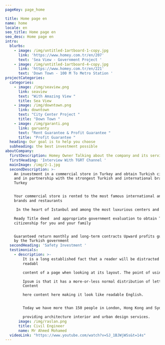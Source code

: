 ```yaml
---
pageKey: page_home

title: Home page en
name: home
locale: en
seo_title: Home page en
seo_desc: Home page en
intro:
  blurbs:
    - image: /img/untitled-1artboard-1-copy.jpg
      link: 'https://www.homey.com.tr/en/207'
      text: 'Sea View - Government Project '
    - image: /img/untitled-1artboard-4-copy.jpg
      link: 'https://www.homey.com.tr/en/221'
      text: 'Down Town - 100 M To Metro Station '
projectCategories:
  categories:
    - image: /img/seaview.png
      link: seaview
      text: "With Amazing View "
      title: Sea View
    - image: /img/downtown.png
      link: downtown
      text: "City Center Project "
      title: "Down Town "
    - image: /img/garanti.png
      link: garuanty
      text: "Rent Guarantee & Profit Guarantee "
      title: "Profit Guarantee "
  heading: Our goal is to help you choose
  subheading: the best investment possible
aboutCompany:
  firstDescription: Homey Owner Talking about the company and its services
  firstHeading: 'Interview With TGRT Channel '
  mainImage: /img/2-1.jpg
  secondDescription: >-
    An investment in a commercial store in Turkey and obtain Turkish citizenship
    and in partnership with the strongest Turkish and international brands in
    Turkey


    Your commercial store is rented to the most famous international and Turkish
    brands and restaurants

     In the heart of Istanbul and among the most luxurious centers and malls

    Ready Title deed  and appropriate government evaluation to obtain Turkish
    citizenship for you and your family


    Guaranteed return monthly and long-term contracts Upward profits guaranteed
    by the Turkish government
  secondHeading: 'Safety Investment '
  testimonials:
    - description: >-
        It is a long established fact that a reader will be distracted by the
        readabl

        content of a page when looking at its layout. The point of using Lorem

        Ipsum is that it has a more-or-less normal distribution of letters,
        Content

        here content here making it look like readable English.


        Today we have more than 150 people in London, Hong Kong and Sydney

        providing architecture interior and urban design services.
      image: /img/raslan.png
      title: Civil Engineer
      name: Mr Ahmed Mohamed
  videoLink: "https://www.youtube.com/watch?v=SJ_1BJWjWSs&t=14s"
---
```

